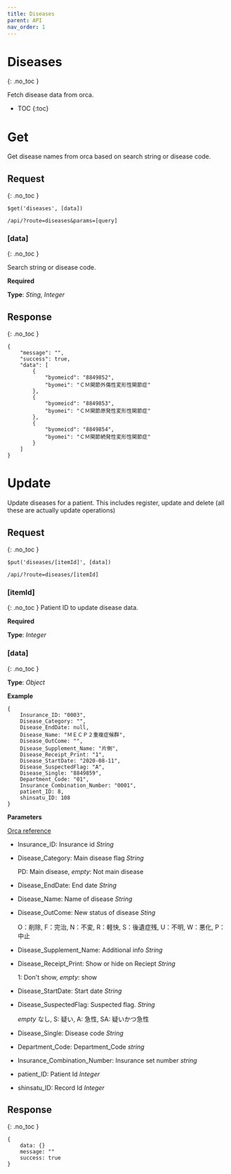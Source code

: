 ```yaml
---
title: Diseases
parent: API
nav_order: 1
---
```


# Diseases
{: .no_toc }

Fetch disease data from orca.

- TOC
{:toc}

# Get

Get disease names from orca based on search string or disease code.

## Request
{: .no_toc }

```
$get('diseases', [data])

/api/?route=diseases&params=[query]
```
### [data]
{: .no_toc }

Search string or disease code.

**Required**

**Type**: *Sting, Integer*

## Response
{: .no_toc }

```
{
    "message": "",
    "success": true,
    "data": [
        {
            "byomeicd": "8849852",
            "byomei": "ＣＭ関節外傷性変形性関節症"
        },
        {
            "byomeicd": "8849853",
            "byomei": "ＣＭ関節原発性変形性関節症"
        },
        {
            "byomeicd": "8849854",
            "byomei": "ＣＭ関節続発性変形性関節症"
        }
    ]
}
```

# Update

Update diseases for a patient. This includes register, update and delete (all these are actually update operations)

## Request
{: .no_toc }
```
$put('diseases/[itemId]', [data])

/api/?route=diseases/[itemId]
```
### [itemId]
{: .no_toc }
Patient ID to update disease data.

**Required**

**Type**: *Integer*

### [data]
{: .no_toc }

**Type**: *Object*

**Example**
```
{
    Insurance_ID: "0003",
    Disease_Category: "",
    Disease_EndDate: null,
    Disease_Name: "ＭＥＣＰ２重複症候群",
    Disease_OutCome: "",
    Disease_Supplement_Name: "片側",
    Disease_Receipt_Print: "1",
    Disease_StartDate: "2020-08-11",
    Disease_SuspectedFlag: "A",
    Disease_Single: "8849859",
    Department_Code: "01",
    Insurance_Combination_Number: "0001",
    patient_ID: 8,
    shinsatu_ID: 108
}
```

**Parameters**

[Orca reference](https://www.orca.med.or.jp/receipt/tec/api/diseasemod2.html)

- Insurance_ID: Insurance id *String*
- Disease_Category: Main disease flag *String*

    PD: Main disease,
    *empty*: Not main disease
- Disease_EndDate: End date *String*
- Disease_Name: Name of disease *String*
- Disease_OutCome: New status of disease *Sting*

    O：削除,
    F：完治,
    N：不変,
    R：軽快,
    S：後遺症残,
    U：不明,
    W：悪化,
    P：中止

- Disease_Supplement_Name: Additional info *String*
- Disease_Receipt_Print: Show or hide on Reciept *String*

    1: Don't show,
    *empty*: show
- Disease_StartDate: Start date *String*
- Disease_SuspectedFlag: Suspected flag. *String*

    *empty* なし,
    S: 疑い,
    A: 急性,
    SA: 疑いかつ急性

- Disease_Single: Disease code *String*
- Department_Code: Department_Code *string*
- Insurance_Combination_Number: Insurance set number *string*
- patient_ID: Patient Id *Integer*
- shinsatu_ID: Record Id *Integer*

## Response
{: .no_toc }

```
{
    data: {}
    message: ""
    success: true
}
```